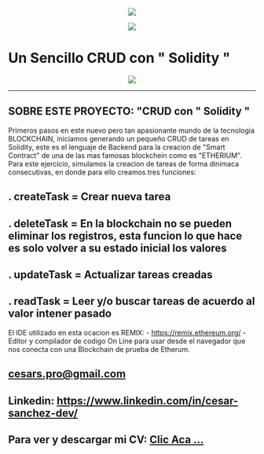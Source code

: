 <p align="center"><a href="#"><img src="https://ethereum.org/static/8ea7775026f258b32e5027fe2408c49f/57723/ethereum-logo-landscape-black.png"></a></p>
<p align="center"><a href="#"><img src="https://ocamlpro.com/blog/assets/img/logo_solidity_title.png"></a></p>

<p align="center"> 
<h1><a>Un Sencillo CRUD con " Solidity "</a></h1>
</p>



<p align="center">
    <img src="https://i.postimg.cc/fy1c0BZs/Whats-App-Image-2023-03-13-at-4-51-19-PM.jpg" border="0"> 
</p>
<hr>  

## SOBRE ESTE PROYECTO: "CRUD con " Solidity " 

Primeros pasos en este nuevo pero tan apasionante mundo de la tecnologia BLOCKCHAIN, iniciamos generando un pequeño CRUD de tareas en Solidity, este es el lenguaje de Backend para la creacion de "Smart Contract" de una de las mas famosas blockchein como es "ETHERIUM". 
Para este  ejercicio, simulamos la creacion de tareas de forma dinimaca consecutivas, en donde para ello creamos tres funciones:

## . createTask = Crear nueva tarea
## . deleteTask = En la blockchain no se pueden eliminar los registros, esta funcion lo que hace es solo volver a su estado inicial los valores
## . updateTask = Actualizar tareas creadas
## . readTask = Leer y/o buscar tareas de acuerdo al valor intener pasado

El IDE utilizado en esta ocacion es REMIX: - https://remix.ethereum.org/ - Editor y compilador de codigo On Line para usar desde el navegador que nos conecta con una Blockchain de prueba de Etherum. 
 

## cesars.pro@gmail.com
## Linkedin: https://www.linkedin.com/in/cesar-sanchez-dev/
## Para ver y descargar mi CV: <a href="https://shorten.world/qxnxs"> Clic Aca ...</a>
